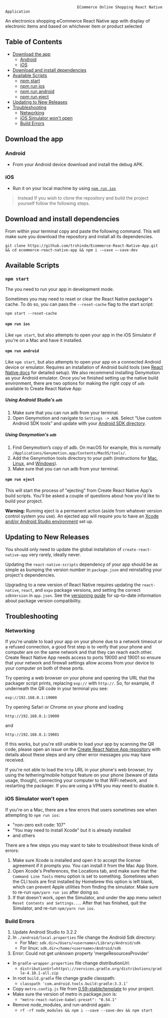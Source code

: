                                     ECommerce Online Shopping React Native Application
                                    
  An electronics shopping eCommerce React Native app with display of electronic items and based on whichever item or product selected

## Table of Contents

* [Download the app](#download-the-app)
  * [Android](#android)
  * [iOS](#ios)
* [Download and install dependencies](#download-and-install-dependencies)
* [Available Scripts](#available-scripts)
  * [npm start](#npm-start)
  * [npm run ios](#npm-run-ios)
  * [npm run android](#npm-run-android)
  * [npm run eject](#npm-run-eject)
* [Updating to New Releases](#updating-to-new-releases)
* [Troubleshooting](#troubleshooting)
  * [Networking](#networking)
  * [iOS Simulator won't open](#ios-simulator-wont-open)
  * [Build Errors](#build-errors)


## Download the app

### Android

* From your Android device download and install the debug APK.

### iOS

* Run it on your local machine by using [`npm run ios`](#npm-run-ios)

> Instead If you wish to clone the repository and build the project yourself follow the following steps.

## Download and install dependencies

From within your terminal copy and paste the following command. This will make sure you download the repository and install all its dependencies.
```
git clone https://github.com/trshinde/Ecommerce-React-Native-App.git && cd ecommerce-react-native-app && npm i -—save —-save-dev
```

## Available Scripts

### `npm start`

The you need to run your app in development mode.

Sometimes you may need to reset or clear the React Native packager's cache. To do so, you can pass the `--reset-cache` flag to the start script:

```
npm start --reset-cache
```

#### `npm run ios`

Like `npm start`, but also attempts to open your app in the iOS Simulator if you're on a Mac and have it installed.

#### `npm run android`

Like `npm start`, but also attempts to open your app on a connected Android device or emulator. Requires an installation of Android build tools (see [React Native docs](https://facebook.github.io/react-native/docs/getting-started.html) for detailed setup). We also recommend installing Genymotion as your Android emulator. Once you've finished setting up the native build environment, there are two options for making the right copy of `adb` available to Create React Native App:

##### Using Android Studio's `adb`

1. Make sure that you can run adb from your terminal.
2. Open Genymotion and navigate to `Settings -> ADB`. Select “Use custom Android SDK tools” and update with your [Android SDK directory](https://stackoverflow.com/questions/25176594/android-sdk-location).

##### Using Genymotion's `adb`

1. Find Genymotion’s copy of adb. On macOS for example, this is normally `/Applications/Genymotion.app/Contents/MacOS/tools/`.
2. Add the Genymotion tools directory to your path (instructions for [Mac](http://osxdaily.com/2014/08/14/add-new-path-to-path-command-line/), [Linux](http://www.computerhope.com/issues/ch001647.htm), and [Windows](https://www.howtogeek.com/118594/how-to-edit-your-system-path-for-easy-command-line-access/)).
3. Make sure that you can run adb from your terminal.

#### `npm run eject`

This will start the process of "ejecting" from Create React Native App's build scripts. You'll be asked a couple of questions about how you'd like to build your project.

**Warning:** Running eject is a permanent action (aside from whatever version control system you use). An ejected app will require you to have an [Xcode and/or Android Studio environment](https://facebook.github.io/react-native/docs/getting-started.html) set up.

## Updating to New Releases

You should only need to update the global installation of `create-react-native-app` very rarely, ideally never.

Updating the `react-native-scripts` dependency of your app should be as simple as bumping the version number in `package.json` and reinstalling your project's dependencies.

Upgrading to a new version of React Native requires updating the `react-native`, `react`, and `expo` package versions, and setting the correct `sdkVersion` in `app.json`. See the [versioning guide](https://github.com/react-community/create-react-native-app/blob/master/VERSIONS.md) for up-to-date information about package version compatibility.

## Troubleshooting

### Networking

If you're unable to load your app on your phone due to a network timeout or a refused connection, a good first step is to verify that your phone and computer are on the same network and that they can reach each other. Create React Native App needs access to ports 19000 and 19001 so ensure that your network and firewall settings allow access from your device to your computer on both of these ports.

Try opening a web browser on your phone and opening the URL that the packager script prints, replacing `exp://` with `http://`. So, for example, if underneath the QR code in your terminal you see:

```
exp://192.168.0.1:19000
```

Try opening Safari or Chrome on your phone and loading

```
http://192.168.0.1:19000
```

and

```
http://192.168.0.1:19001
```

If this works, but you're still unable to load your app by scanning the QR code, please open an issue on the [Create React Native App repository](https://github.com/react-community/create-react-native-app) with details about these steps and any other error messages you may have received.

If you're not able to load the `http` URL in your phone's web browser, try using the tethering/mobile hotspot feature on your phone (beware of data usage, though), connecting your computer to that WiFi network, and restarting the packager. If you are using a VPN you may need to disable it.

### iOS Simulator won't open

If you're on a Mac, there are a few errors that users sometimes see when attempting to `npm run ios`:

* "non-zero exit code: 107"
* "You may need to install Xcode" but it is already installed
* and others

There are a few steps you may want to take to troubleshoot these kinds of errors:

1. Make sure Xcode is installed and open it to accept the license agreement if it prompts you. You can install it from the Mac App Store.
2. Open Xcode's Preferences, the Locations tab, and make sure that the `Command Line Tools` menu option is set to something. Sometimes when the CLI tools are first installed by Homebrew this option is left blank, which can prevent Apple utilities from finding the simulator. Make sure to re-run `npm/yarn run ios` after doing so.
3. If that doesn't work, open the Simulator, and under the app menu select `Reset Contents and Settings...`. After that has finished, quit the Simulator, and re-run `npm/yarn run ios`.

### Build Errors

1. Update Android Studio to 3.2.2
2. In `./android/local.properties` file change the Android Sdk directory: 
    * For Mac: `sdk.dir=/Users/<username>/Library/Android/sdk`
    * For linux: `sdk.dir=/home/<username>/Android/sdk`
3. Error: Could not get unknown property 'mergeResourcesProvider'
  * In `gradle-wrapper.properties` file change distributionUrl:
    * `distributionUrl=https\://services.gradle.org/distributions/gradle-4.10.1-all.zip`
  * In root `build.gradle` file change gradle classpath: 
    * `classpath 'com.android.tools.build:gradle:3.3.1’`
  * Copy `metro.config.js` file from [0.59-stable/template](https://github.com/facebook/react-native/tree/0.59-stable/template) to your project.
  * Make sure the version of metro in package.json is:
    * `"metro-react-native-babel-preset": "0.54.1"`
  * Remove node_modules, and run-android again:
    * `rf -rf node_modules && npm i --save --save-dev && npm start`
